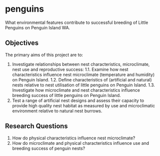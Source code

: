# penguins
What environmental features contribute to successful breeding of Little Penguins on Penguin Island WA.

## Objectives
The primary aims of this project are to: 
1. Investigate relationships between nest characteristics, microclimate, nest use and reproductive success:
1.1. Examine how nest characteristics influence nest microclimate (temperature and humidity) on Penguin Island. 
1.2. Define characteristics of (artificial and natural) nests relative to nest utilisation of little penguins on Penguin Island. 
1.3. Investigate how microclimate and nest characteristics influence breeding success of little penguins on Penguin Island. 
2. Test a range of artificial nest designs and assess their capacity to provide high quality nest habitat as measured by use and microclimatic environment relative to natural nest burrows.

## Research Questions
1. How do physical characteristics influence nest microclimate?
2. How do microclimate and physical characteristics influence use and breeding success of penguin nests?
